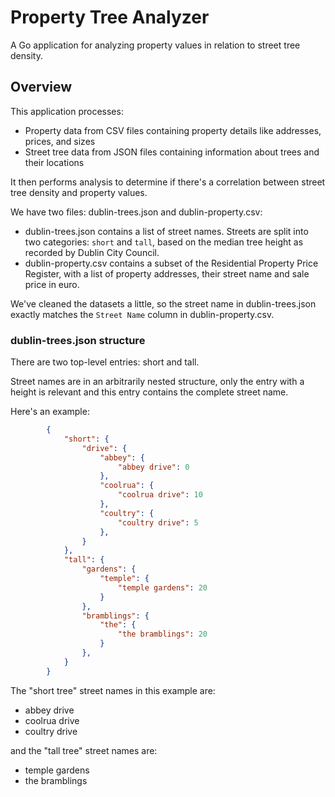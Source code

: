 # Property Tree Analyzer

A Go application for analyzing property values in relation to street tree density.

## Overview

This application processes:

- Property data from CSV files containing property details like addresses, prices, and sizes
- Street tree data from JSON files containing information about trees and their locations

It then performs analysis to determine if there's a correlation between street tree density and property values.

We have two files: dublin-trees.json and dublin-property.csv:

- dublin-trees.json contains a list of street names. Streets are split into two categories: `short` and `tall`, based on the median tree height as recorded by Dublin City Council.
- dublin-property.csv contains a subset of the Residential Property Price Register, with a list of property addresses, their street name and sale price in euro.

We've cleaned the datasets a little, so the street name in dublin-trees.json exactly matches the `Street Name` column in dublin-property.csv.

### dublin-trees.json structure

There are two top-level entries: short and tall.

Street names are in an arbitrarily nested structure, only the entry with a height is relevant and this entry contains the complete street name.

Here's an example:

```json
        {
            "short": {
                "drive": {
                    "abbey": {
                        "abbey drive": 0
                    },
                    "coolrua": {
                        "coolrua drive": 10
                    },
                    "coultry": {
                        "coultry drive": 5
                    },
                }
            },
            "tall": {
                "gardens": {
                    "temple": {
                        "temple gardens": 20
                    }
                },
                "bramblings": {
                    "the": {
                        "the bramblings": 20
                    }
                },
            }
        }
```

The "short tree" street names in this example are:

- abbey drive
- coolrua drive
- coultry drive

and the "tall tree" street names are:

- temple gardens
- the bramblings
